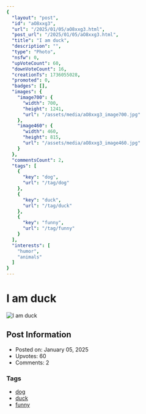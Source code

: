 ```yaml
---
{
  "layout": "post",
  "id": "aO8xxg3",
  "url": "/2025/01/05/aO8xxg3.html",
  "post_url": "/2025/01/05/aO8xxg3.html",
  "title": "I am duck",
  "description": "",
  "type": "Photo",
  "nsfw": 0,
  "upVoteCount": 60,
  "downVoteCount": 16,
  "creationTs": 1736055028,
  "promoted": 0,
  "badges": [],
  "images": {
    "image700": {
      "width": 700,
      "height": 1241,
      "url": "/assets/media/aO8xxg3_image700.jpg"
    },
    "image460": {
      "width": 460,
      "height": 815,
      "url": "/assets/media/aO8xxg3_image460.jpg"
    }
  },
  "commentsCount": 2,
  "tags": [
    {
      "key": "dog",
      "url": "/tag/dog"
    },
    {
      "key": "duck",
      "url": "/tag/duck"
    },
    {
      "key": "funny",
      "url": "/tag/funny"
    }
  ],
  "interests": [
    "humor",
    "animals"
  ]
}
---
```


# I am duck

![I am duck](/assets/media/aO8xxg3_image700.jpg)

## Post Information

- Posted on: January 05, 2025
- Upvotes: 60
- Comments: 2

### Tags

- [dog](/tag/dog)
- [duck](/tag/duck)
- [funny](/tag/funny)
